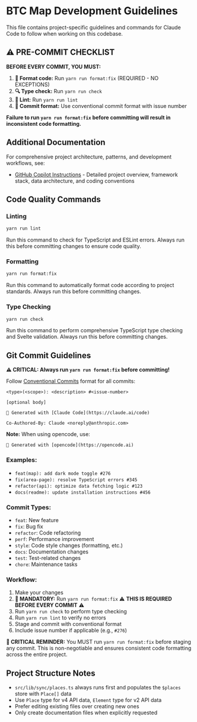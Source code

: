 # BTC Map Development Guidelines

This file contains project-specific guidelines and commands for Claude Code to follow when working on this codebase.

## ⚠️ PRE-COMMIT CHECKLIST

**BEFORE EVERY COMMIT, YOU MUST:**

1. **🎨 Format code:** Run `yarn run format:fix` (REQUIRED - NO EXCEPTIONS)
2. **🔍 Type check:** Run `yarn run check`
3. **🧹 Lint:** Run `yarn run lint`
4. **📝 Commit format:** Use conventional commit format with issue number

**Failure to run `yarn run format:fix` before committing will result in inconsistent code formatting.**

## Additional Documentation

For comprehensive project architecture, patterns, and development workflows, see:

- [GitHub Copilot Instructions](.github/copilot-instructions.md) - Detailed project overview, framework stack, data architecture, and coding conventions

## Code Quality Commands

### Linting

```bash
yarn run lint
```

Run this command to check for TypeScript and ESLint errors. Always run this before committing changes to ensure code quality.

### Formatting

```bash
yarn run format:fix
```

Run this command to automatically format code according to project standards. Always run this before committing changes.

### Type Checking

```bash
yarn run check
```

Run this command to perform comprehensive TypeScript type checking and Svelte validation. Always run this before committing changes.

## Git Commit Guidelines

**⚠️ CRITICAL: Always run `yarn run format:fix` before committing!**

Follow [Conventional Commits](https://www.conventionalcommits.org/) format for all commits:

```
<type>(<scope>): <description> #<issue-number>

[optional body]

🤖 Generated with [Claude Code](https://claude.ai/code)

Co-Authored-By: Claude <noreply@anthropic.com>
```

**Note:** When using opencode, use:

```
🤖 Generated with [opencode](https://opencode.ai)
```

<!-- Note: When using opencode, we do not set a co-author attribution -->

### Examples:

- `feat(map): add dark mode toggle #276`
- `fix(area-page): resolve TypeScript errors #345`
- `refactor(api): optimize data fetching logic #123`
- `docs(readme): update installation instructions #456`

### Commit Types:

- `feat`: New feature
- `fix`: Bug fix
- `refactor`: Code refactoring
- `perf`: Performance improvement
- `style`: Code style changes (formatting, etc.)
- `docs`: Documentation changes
- `test`: Test-related changes
- `chore`: Maintenance tasks

### Workflow:

1. Make your changes
2. **🎨 MANDATORY:** Run `yarn run format:fix` ⚠️ **THIS IS REQUIRED BEFORE EVERY COMMIT** ⚠️
3. Run `yarn run check` to perform type checking
4. Run `yarn run lint` to verify no errors
5. Stage and commit with conventional format
6. Include issue number if applicable (e.g., `#276`)

**🚨 CRITICAL REMINDER:** You MUST run `yarn run format:fix` before staging any commit. This is non-negotiable and ensures consistent code formatting across the entire project.

## Project Structure Notes

- `src/lib/sync/places.ts` always runs first and populates the `$places` store with `Place[]` data
- Use `Place` type for v4 API data, `Element` type for v2 API data
- Prefer editing existing files over creating new ones
- Only create documentation files when explicitly requested
